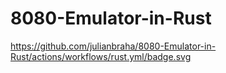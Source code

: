 # 8080-Emulator-in-Rust
https://github.com/julianbraha/8080-Emulator-in-Rust/actions/workflows/rust.yml/badge.svg
